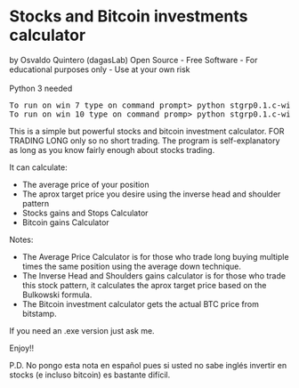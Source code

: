 <h1>Stocks and Bitcoin investments calculator</h1>
<div>by Osvaldo Quintero (dagasLab)
Open Source - Free Software - For educational purposes only - Use at your own risk</div>
<div>
  <br>
Python 3 needed
  <br>
</div>
<div>
<pre>
To run on win 7 type on command prompt> python stgrp0.1.c-win7.py
To run on win 10 type on command promp> python stgrp0.1.c-win10.py
</pre>
<p>
This is a simple but powerful stocks and bitcoin investment calculator. FOR TRADING LONG only so no short trading.
The program is self-explanatory as long as you know fairly enough about stocks trading.
</p>
<p>
It can calculate:
  <ul>
    <li>The average price of your position</li>
    <li>The aprox target price you desire using the inverse head and shoulder pattern</li>
    <li>Stocks gains and Stops Calculator</li>
    <li>Bitcoin gains Calculator</li>
  </ul>
</p>
<p>
Notes:</p>
<div>
<ul>
  <li>The Average Price Calculator is for those who trade long buying multiple times the same position using the average down technique.</li>
  <li>The Inverse Head and Shoulders gains calculator is for those who trade this stock pattern, it calculates the aprox target price based on the Bulkowski formula.</li>
  <li>The Bitcoin investment calculator gets the actual BTC price from bitstamp.</li>
</ul>
</div>
<p>
If you need an .exe version just ask me.  
</p>
<p>
Enjoy!!
</p>
<p>
P.D. No pongo esta nota en español pues si usted no sabe inglés invertir en stocks (e incluso bitcoin) es bastante difícil.</p>
</div>
